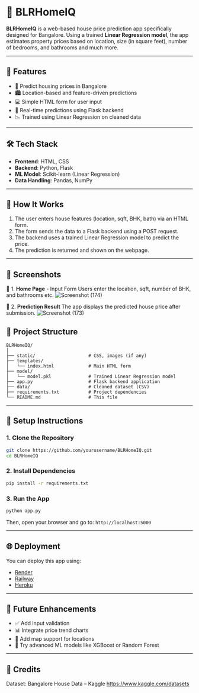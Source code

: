 

# 🏡 BLRHomeIQ

**BLRHomeIQ** is a web-based house price prediction app specifically designed for Bangalore. Using a trained **Linear Regression model**, the app estimates property prices based on location, size (in square feet), number of bedrooms, and bathrooms and much more. 

---

## 🚀 Features

* 🧠 Predict housing prices in Bangalore
* 🏙️ Location-based and feature-driven predictions
* 💻 Simple HTML form for user input
* 🔁 Real-time predictions using Flask backend
* 📉 Trained using Linear Regression on cleaned data

---

## 🛠️ Tech Stack

* **Frontend**: HTML, CSS
* **Backend**: Python, Flask
* **ML Model**: Scikit-learn (Linear Regression)
* **Data Handling**: Pandas, NumPy

---

## 🧠 How It Works

1. The user enters house features (location, sqft, BHK, bath) via an HTML form.
2. The form sends the data to a Flask backend using a POST request.
3. The backend uses a trained Linear Regression model to predict the price.
4. The prediction is returned and shown on the webpage.

---

## 📸  Screenshots
🔷 1. **Home Page** - Input Form
Users enter the location, sqft, number of BHK, and bathrooms etc. 
![Screenshot (174)](https://github.com/user-attachments/assets/d6fd0c8e-0699-4398-bb4b-668a18185db0)




🔷 2. **Prediction Result**
The app displays the predicted house price after submission.
![Screenshot (173)](https://github.com/user-attachments/assets/9f35ac31-072d-43f1-92f0-f620925f8623)

## 📁 Project Structure

```
BLRHomeIQ/
│
├── static/                    # CSS, images (if any)
├── templates/
│   └── index.html             # Main HTML form
├── model/                     
│   └── model.pkl              # Trained Linear Regression model
├── app.py                     # Flask backend application
├── data/                      # Cleaned dataset (CSV)
├── requirements.txt           # Project dependencies
└── README.md                  # This file
```

---

## 🔧 Setup Instructions

### 1. Clone the Repository

```bash
git clone https://github.com/yourusername/BLRHomeIQ.git
cd BLRHomeIQ
```

### 2. Install Dependencies

```bash
pip install -r requirements.txt
```

### 3. Run the App

```bash
python app.py
```

Then, open your browser and go to:
`http://localhost:5000`

---

## 🌐 Deployment

You can deploy this app using:

* [Render](https://render.com)
* [Railway](https://railway.app)
* [Heroku](https://heroku.com)

---

## 📌 Future Enhancements

* ✅ Add input validation
* 📊 Integrate price trend charts
* 📍 Add map support for locations
* 🤖 Try advanced ML models like XGBoost or Random Forest

---
## 🙌 Credits

Dataset: Bangalore House Data – Kaggle
https://www.kaggle.com/datasets
